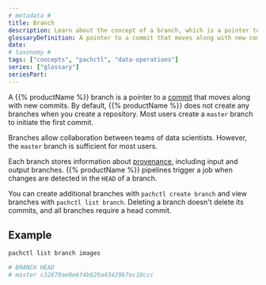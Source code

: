 ```yaml
---
# metadata # 
title: Branch
description: Learn about the concept of a branch, which is a pointer to a commit that moves along with new commits as they are submitted. 
glossaryDefinition: A pointer to a commit that moves along with new commits as they are submitted.
date: 
# taxonomy #
tags: ["concepts", "pachctl", "data-operations"]
series: ["glossary"]
seriesPart:
--- 
```


A {{% productName %}} branch is a pointer to a [commit](TBD) that moves along with new commits. By default, {{% productName %}} does not create any branches when you create a repository. Most users create a `master` branch to initiate the first commit.

Branches allow collaboration between teams of data scientists. However, the `master` branch is sufficient for most users.

Each branch stores information about [provenance](TBD), including input and output branches. {{% productName %}} pipelines trigger a job when changes are detected in the `HEAD` of a branch.

You can create additional branches with `pachctl create branch` and view branches with `pachctl list branch`. Deleting a branch doesn't delete its commits, and all branches require a head commit.

## Example

```s
pachctl list branch images

# BRANCH HEAD
# master c32879ae0e6f4b629a43429b7ec10ccc
```